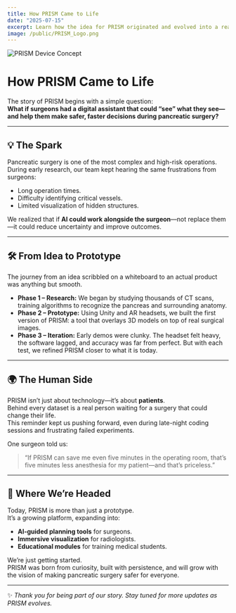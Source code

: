 ```yaml
---
title: How PRISM Came to Life
date: "2025-07-15"
excerpt: Learn how the idea for PRISM originated and evolved into a real product.
image: /public/PRISM_Logo.png
---
```


![PRISM Device Concept](/public/PRISM_Logo.pngPRISM_Logo.png)

# How PRISM Came to Life

The story of PRISM begins with a simple question:  
**What if surgeons had a digital assistant that could “see” what they see—  
and help them make safer, faster decisions during pancreatic surgery?**

---

## 💡 The Spark

Pancreatic surgery is one of the most complex and high-risk operations.  
During early research, our team kept hearing the same frustrations from surgeons:  
- Long operation times.  
- Difficulty identifying critical vessels.  
- Limited visualization of hidden structures.  

We realized that if **AI could work alongside the surgeon**—not replace them—it could reduce uncertainty and improve outcomes.

---

## 🛠️ From Idea to Prototype

The journey from an idea scribbled on a whiteboard to an actual product was anything but smooth.  

- **Phase 1 – Research:** We began by studying thousands of CT scans, training algorithms to recognize the pancreas and surrounding anatomy.  
- **Phase 2 – Prototype:** Using Unity and AR headsets, we built the first version of PRISM: a tool that overlays 3D models on top of real surgical images.  
- **Phase 3 – Iteration:** Early demos were clunky. The headset felt heavy, the software lagged, and accuracy was far from perfect. But with each test, we refined PRISM closer to what it is today.  

---

## 🌍 The Human Side

PRISM isn’t just about technology—it’s about **patients**.  
Behind every dataset is a real person waiting for a surgery that could change their life.  
This reminder kept us pushing forward, even during late-night coding sessions and frustrating failed experiments.  

One surgeon told us:  
> “If PRISM can save me even five minutes in the operating room, that’s five minutes less anesthesia for my patient—and that’s priceless.”

---

## 🚀 Where We’re Headed

Today, PRISM is more than just a prototype.  
It’s a growing platform, expanding into:  
- **AI-guided planning tools** for surgeons.  
- **Immersive visualization** for radiologists.  
- **Educational modules** for training medical students.  

We’re just getting started.  
PRISM was born from curiosity, built with persistence, and will grow with the vision of making pancreatic surgery safer for everyone.

---

✨ *Thank you for being part of our story. Stay tuned for more updates as PRISM evolves.*
